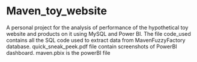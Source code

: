 # Maven_toy_website
 A personal project for the analysis of performance of the hypothetical toy website and products on it using MySQL and Power BI.
 The file code_used contains all the SQL code used to extract data from MavenFuzzyFactory database.
 quick_sneak_peek.pdf file contain screenshots of PowerBI dashboard.
 maven.pbix is the powerBI file
